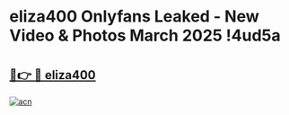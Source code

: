 # eliza400 Onlyfans Leaked - New Video & Photos March 2025 !4ud5a

# <h2><a href="https://48doo0.iuczelnia.edu.pl?title=eliza400&ref=4ud5a">🔗👉 🔴 eliza400</a></h2>

[![acn](https://github.com/user-attachments/assets/0f9c940e-d8b0-45ae-aac7-cd30a18b3e1c)](https://48doo0.iuczelnia.edu.pl?title=eliza400&ref=4ud5a)

